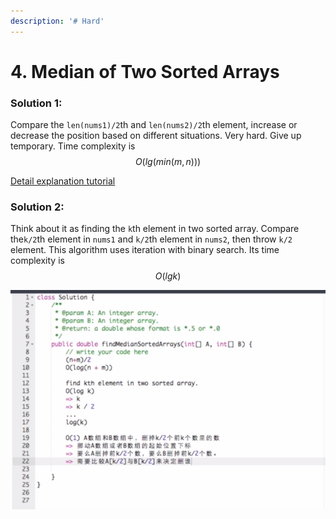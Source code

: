 ```yaml
---
description: '# Hard'
---
```


# 4. Median of Two Sorted Arrays

### Solution 1:

Compare the `len(nums1)/2`th  and `len(nums2)/2`th element, increase or decrease the position based on different situations. Very hard. Give up temporary. Time complexity is $$O(lg(min(m,n)))$$ 

[Detail explanation tutorial](https://medium.com/@hazemu/finding-the-median-of-2-sorted-arrays-in-logarithmic-time-1d3f2ecbeb46)

### Solution 2:

Think about it as finding the `k`th element in two sorted array. Compare the`k/2`th element in `nums1` and `k/2`th element in `nums2`, then throw `k/2` element. This algorithm uses iteration with binary search. Its time complexity is $$O(lgk)$$ 

![](../.gitbook/assets/1589164781291.jpg)

